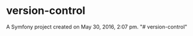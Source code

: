 version-control
===============

A Symfony project created on May 30, 2016, 2:07 pm.
"# version-control" 
